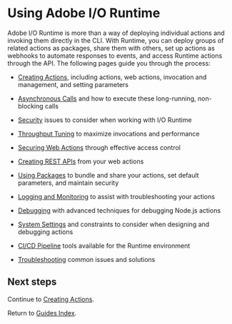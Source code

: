 # Using Adobe I/O Runtime

Adobe I/O Runtime is more than a way of deploying individual actions and invoking them directly in the CLI. With Runtime, you can deploy groups of related actions as packages, share them with others, set up actions as webhooks to automate responses to events, and access Runtime actions through the API. The following pages guide you through the process:

* [Creating Actions](creating_actions.md), including actions, web actions, invocation and management, and setting parameters

* [Asynchronous Calls](asynchronous_calls.md) and how to execute these long-running, non-blocking calls

* [Security](security_general.md) issues to consider when working with I/O Runtime

* [Throughput Tuning](throughput_tuning.md) to maximize invocations and performance

* [Securing Web Actions](securing_web_actions.md) through effective access control

* [Creating REST APIs](creating_rest_apis.md) from your web actions

* [Using Packages](using_packages.md) to bundle and share your actions, set default parameters, and maintain security 

* [Logging and Monitoring](logging_monitoring.md) to assist with troubleshooting your actions

* [Debugging](debugging.md) with advanced techniques for debugging Node.js actions

* [System Settings](system_settings.md) and constraints to consider when designing and debugging actions

* [CI/CD Pipeline](ci-cd_pipeline.md) tools available for the Runtime environment

* [Troubleshooting](troubleshooting.md) common issues and solutions

## Next steps

Continue to [Creating Actions](creating_actions.md).

Return to [Guides Index](../guides_index.md).
